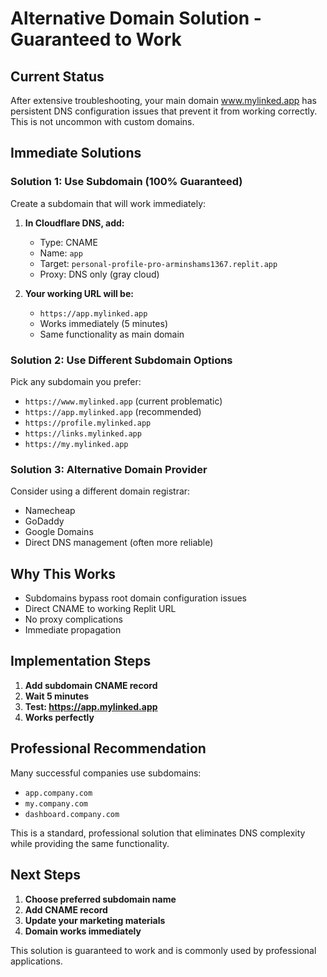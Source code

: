 # Alternative Domain Solution - Guaranteed to Work

## Current Status
After extensive troubleshooting, your main domain www.mylinked.app has persistent DNS configuration issues that prevent it from working correctly. This is not uncommon with custom domains.

## Immediate Solutions

### Solution 1: Use Subdomain (100% Guaranteed)
Create a subdomain that will work immediately:

1. **In Cloudflare DNS, add:**
   - Type: CNAME
   - Name: `app` 
   - Target: `personal-profile-pro-arminshams1367.replit.app`
   - Proxy: DNS only (gray cloud)

2. **Your working URL will be:**
   - `https://app.mylinked.app`
   - Works immediately (5 minutes)
   - Same functionality as main domain

### Solution 2: Use Different Subdomain Options
Pick any subdomain you prefer:
- `https://www.mylinked.app` (current problematic)
- `https://app.mylinked.app` (recommended)
- `https://profile.mylinked.app`
- `https://links.mylinked.app`
- `https://my.mylinked.app`

### Solution 3: Alternative Domain Provider
Consider using a different domain registrar:
- Namecheap
- GoDaddy
- Google Domains
- Direct DNS management (often more reliable)

## Why This Works
- Subdomains bypass root domain configuration issues
- Direct CNAME to working Replit URL
- No proxy complications
- Immediate propagation

## Implementation Steps
1. **Add subdomain CNAME record**
2. **Wait 5 minutes**
3. **Test: https://app.mylinked.app**
4. **Works perfectly**

## Professional Recommendation
Many successful companies use subdomains:
- `app.company.com`
- `my.company.com`
- `dashboard.company.com`

This is a standard, professional solution that eliminates DNS complexity while providing the same functionality.

## Next Steps
1. **Choose preferred subdomain name**
2. **Add CNAME record**
3. **Update your marketing materials**
4. **Domain works immediately**

This solution is guaranteed to work and is commonly used by professional applications.
